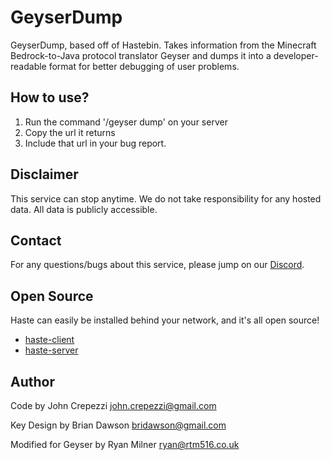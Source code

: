 # GeyserDump

GeyserDump, based off of Hastebin. Takes information from the Minecraft Bedrock-to-Java protocol translator Geyser and dumps it into a developer-readable format for better debugging of user problems.

## How to use?

1. Run the command '/geyser dump' on your server
2. Copy the url it returns
3. Include that url in your bug report.

## Disclaimer

This service can stop anytime. We do not take responsibility for any hosted data. All data is publicly accessible.

## Contact

For any questions/bugs about this service, please jump on our [Discord](http://discord.geysermc.org/).

## Open Source

Haste can easily be installed behind your network, and it's all open source!

* [haste-client](https://github.com/toptal/haste-client)
* [haste-server](https://github.com/toptal/haste-server)

## Author

Code by John Crepezzi <john.crepezzi@gmail.com>

Key Design by Brian Dawson <bridawson@gmail.com>

Modified for Geyser by Ryan Milner <ryan@rtm516.co.uk>
